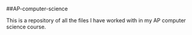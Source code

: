 ##AP-computer-science

This is a repository of all the files I have worked with in my AP computer science course.   